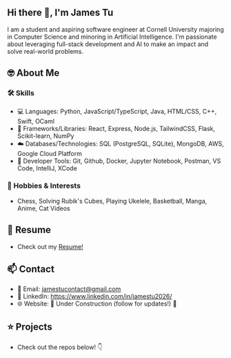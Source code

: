 ## Hi there 👋, I'm James Tu 
I am a student and aspiring software engineer at Cornell University majoring in Computer Science and minoring in Artificial Intelligence. I'm passionate about leveraging full-stack development and AI to make an impact and solve real-world problems.
## 🤓 About Me 
### 🛠️ Skills 
- 💻 Languages: Python, JavaScript/TypeScript, Java, HTML/CSS, C++, Swift, OCaml
- 📖 Frameworks/Libraries: React, Express, Node.js, TailwindCSS, Flask, Scikit-learn, NumPy
- ☁️ Databases/Technologies: SQL (PostgreSQL, SQLite), MongoDB, AWS, Google Cloud Platform
- 🧰 Developer Tools: Git, Github, Docker, Jupyter Notebook, Postman, VS Code, IntelliJ, XCode

### 🏀 Hobbies & Interests
- Chess, Solving Rubik's Cubes, Playing Ukelele, Basketball, Manga, Anime, Cat Videos

## 📝 Resume
- Check out my [Resume!](https://drive.google.com/file/d/1E7TquXToIiSKHfQzRJ6mmHPyEL6_lMcT/view?usp=sharing) 
## 📫 Contact
- 📧 Email: [jamestucontact@gmail.com](mailto:jamestucontact@gmail.com)
- 🤝 LinkedIn: https://www.linkedin.com/in/jamestu2026/
- 🌐 Website: 🚧 Under Construction (follow for updates!) 🚧
## ⭐ Projects
- Check out the repos below! 👇

<!--
**JamesDos/JamesDos** is a ✨ _special_ ✨ repository because its `README.md` (this file) appears on your GitHub profile.

Here are some ideas to get you started:

- 🔭 I’m currently working on ...
- 🌱 I’m currently learning ...
- 👯 I’m looking to collaborate on ...
- 🤔 I’m looking for help with ...
- 💬 Ask me about ...
- 📫 How to reach me: ...
- 😄 Pronouns: ...
- ⚡ Fun fact: ...
-->


